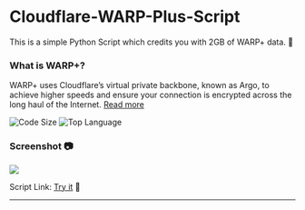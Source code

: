 # Cloudflare-WARP-Plus-Script

This is a simple Python Script which credits you with 2GB of WARP+ data. 📱

### What is WARP+? 
WARP+ uses Cloudflare’s virtual private backbone, known as Argo, to achieve higher speeds and ensure your connection is encrypted across the long haul of the Internet. [Read more](https://blog.cloudflare.com/announcing-warp-plus/)

![Code Size](https://img.shields.io/github/languages/code-size/iSumitBanik/Cloudflare-WARP-Plus-Script) ![Top Language](https://img.shields.io/github/languages/top/iSumitBanik/Cloudflare-WARP-Plus-Script)

### Screenshot 📷

![](https://raw.githubusercontent.com/iSumitBanik/Cloudflare-WARP-Plus-Script/master/repl-script.png)

Script Link: [Try it](https://cloudflare-warp-plus-script.thesumitbanik.repl.run) 🚀
_____________________________________________________________________________________________________________________________________

